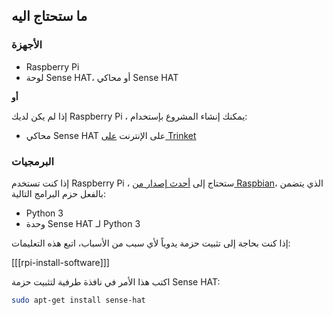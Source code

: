 ## ما ستحتاج اليه

### الأجهزة

* Raspberry Pi
* لوحة Sense HAT، أو محاكي Sense HAT

**أو**

إذا لم يكن لديك Raspberry Pi ، يمكنك إنشاء المشروع بإستخدام:

* محاكي Sense HAT على الإنترنت [على Trinket](https://trinket.io/sense-hat)

### البرمجيات
إذا كنت تستخدم Raspberry Pi ، ستحتاج إلى [أحدث إصدار من Raspbian](https://www.raspberrypi.org/downloads/)، الذي يتضمن بالفعل حزم البرامج التالية:

- Python 3
- وحدة Sense HAT لـ Python 3

إذا كنت بحاجة إلى تثبيت حزمة يدوياً لأي سبب من الأسباب، اتبع هذه التعليمات:

[[[rpi-install-software]]]

اكتب هذا الأمر في نافذة طرفية لتثبيت حزمة Sense HAT:

```bash
sudo apt-get install sense-hat
```
